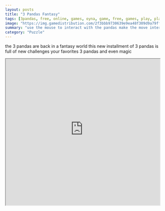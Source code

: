 ```yaml
---
layout: posts
title: "3 Pandas Fantasy"
tags: [3pandas, free, online, games, oyna, game, free, games, play, play, games]
image: "https://img.gamedistribution.com/2f3bbb9730639e9ea48f309d9a79ff01.jpg"
summary: "use the mouse to interact with the pandas make the move interact with items in the levels and use their powers  free online games oyna game free games play play games"
category: "Puzzle"
---
```


the 3 pandas are back in a fantasy world this new installment of 3 pandas is full of new challenges your favorites 3 pandas and even magic

<iframe width="100%" height="480px;" src="https://flash.gamedistribution.com?game=2f3bbb9730639e9ea48f309d9a79ff01"></iframe>
